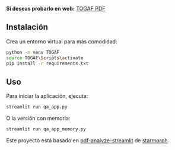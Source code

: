 **Si deseas probarlo en web:** [TOGAF PDF](https://togafpdf-memory.streamlit.app/)

## Instalación

Crea un entorno virtual para más comodidad:

```bash
python -m venv TOGAF
source TOGAF\Scripts\activate
pip install -r requirements.txt
```

## Uso
Para iniciar la aplicación, ejecuta:

```bash
streamlit run qa_app.py
```

O la versión con memoria:

```bash
streamlit run qa_app_memory.py
```

Este proyecto está basado en [pdf-analyze-streamlit](https://github.com/starmorph/pdf-analyze-streamlit) de [starmorph](https://github.com/starmorph). 